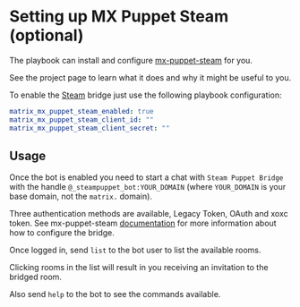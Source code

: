 # Setting up MX Puppet Steam (optional)

The playbook can install and configure
[mx-puppet-steam](https://github.com/icewind1991/mx-puppet-steam) for you.

See the project page to learn what it does and why it might be useful to you.

To enable the [Steam](https://steampowered.com/) bridge just use the following
playbook configuration:


```yaml
matrix_mx_puppet_steam_enabled: true
matrix_mx_puppet_steam_client_id: ""
matrix_mx_puppet_steam_client_secret: ""
```


## Usage

Once the bot is enabled you need to start a chat with `Steam Puppet Bridge` with
the handle `@_steampuppet_bot:YOUR_DOMAIN` (where `YOUR_DOMAIN` is your base
domain, not the `matrix.` domain).

Three authentication methods are available, Legacy Token, OAuth and xoxc token.
See mx-puppet-steam [documentation](https://github.com/icewind1991/mx-puppet-steam)
for more information about how to configure the bridge.

Once logged in, send `list` to the bot user to list the available rooms.

Clicking rooms in the list will result in you receiving an invitation to the
bridged room.

Also send `help` to the bot to see the commands available.
